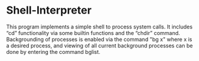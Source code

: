 # Shell-Interpreter
This program implements a simple shell to process system calls.  It includes “cd” functionality via some builtin functions and the “chdir” command.  Backgrounding of processes is enabled via the command "bg x" where x is a desired process, and viewing of all current background processes can be done by entering the command bglist.
